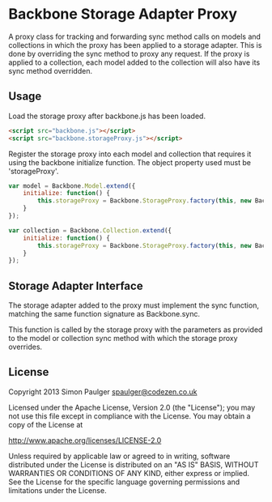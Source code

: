 # Backbone Storage Adapter Proxy

A proxy class for tracking and forwarding sync method calls on models and collections in
which the proxy has been applied to a storage adapter. This is done by overriding the sync
method to proxy any request. If the proxy is applied to a collection, each model added
to the collection will also have its sync method overridden.

## Usage

Load the storage proxy after backbone.js has been loaded.

```html
<script src="backbone.js"></script>
<script src="backbone.storageProxy.js"></script>
```

Register the storage proxy into each model and collection that requires it
using the backbone initialize function. The object property used must be 'storageProxy'.

```javascript
var model = Backbone.Model.extend({
    initialize: function() {
        this.storageProxy = Backbone.StorageProxy.factory(this, new Backbone.MyStorageAdapter())
    }
});

var collection = Backbone.Collection.extend({
    initialize: function() {
        this.storageProxy = Backbone.StorageProxy.factory(this, new Backbone.MyStorageAdapter())
    }
});
```

## Storage Adapter Interface

The storage adapter added to the proxy must implement the sync function, matching the
same function signature as Backbone.sync.

This function is called by the storage proxy with the parameters as provided to the model or
collection sync method with which the storage proxy overrides.

## License

Copyright 2013 Simon Paulger <spaulger@codezen.co.uk>

Licensed under the Apache License, Version 2.0 (the "License");
you may not use this file except in compliance with the License.
You may obtain a copy of the License at

http://www.apache.org/licenses/LICENSE-2.0

Unless required by applicable law or agreed to in writing, software
distributed under the License is distributed on an "AS IS" BASIS,
WITHOUT WARRANTIES OR CONDITIONS OF ANY KIND, either express or implied.
See the License for the specific language governing permissions and
limitations under the License.
